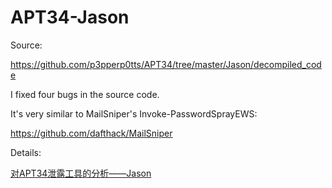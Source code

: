 # APT34-Jason

Source:

https://github.com/p3pperp0tts/APT34/tree/master/Jason/decompiled_code

I fixed four bugs in the source code.

It's very similar to MailSniper's Invoke-PasswordSprayEWS:

https://github.com/dafthack/MailSniper

Details:

[对APT34泄露工具的分析——Jason](https://3gstudent.github.io/%E5%AF%B9APT34%E6%B3%84%E9%9C%B2%E5%B7%A5%E5%85%B7%E7%9A%84%E5%88%86%E6%9E%90-Jason)
 
